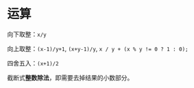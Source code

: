 # 运算

向下取整：`x/y`

向上取整：`(x-1)/y+1`, `(x+y-1)/y`, `x / y + (x % y != 0 ? 1 : 0);`

四舍五入：`(x+1)/2`

截断式**整数除法**，即需要去掉结果的小数部分。